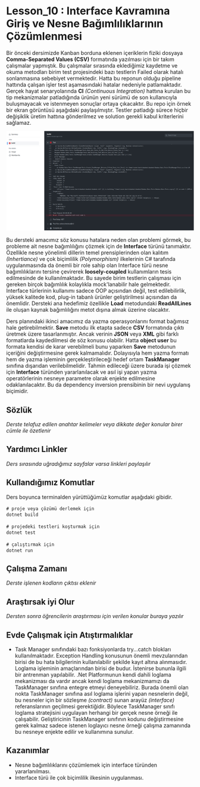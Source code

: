# Lesson_10 : Interface Kavramına Giriş ve Nesne Bağımlılıklarının Çözümlenmesi

Bir önceki dersimizde Kanban borduna eklenen içeriklerin fiziki dosyaya **Comma-Separated Values (CSV)** formatında yazılması için bir takım çalışmalar yapmıştık. Bu çalışmalar sırasında eklediğimiz kaydetme ve okuma metodları birim test projesindeki bazı testlerin Failed olarak hatalı sonlanmasına sebebiyet vermektedir. Hatta bu reponun olduğu pipeline hattında çalışan işler test aşamasındaki hatalar nedeniyle patlamaktadır. Gerçek hayat senaryolarında **CI** _(Continuous Integration)_ hattına kurulan bu tip mekanizmalar patladığında ürünün yeni sürümü de son kullanıcıyla buluşmayacak ve istenmeyen sonuçlar ortaya çıkacaktır. Bu repo için örnek bir ekran görüntüsü aşağıdaki paylaşılmıştır. Testler patladığı sürece hiçbir değişiklik üretim hattına gönderilmez ve solution gerekli kabul kriterlerini sağlamaz.

![build_failed.png](build_failed.png)


Bu dersteki amacımız söz konusu hatalara neden olan problemi görmek, bu probleme ait nesne bağımlılığını çözmek için de **Interface** türünü tanımaktır. Özellikle nesne yönelimli dillerin temel prensiplerinden olan kalıtım _(Inhertiance)_ ve çok biçimlilik _(Polymorphism)_ ilkelerinin C# tarafında uygulanmasında da önemli bir role sahip olan Interface türü nesne bağımlılıklarını tersine çevirerek **loosely-coupled** kullanımların tesis edilmesinde de kullanılmaktadır. Bu sayede birim testlerin çalışması için gereken birçok bağımlılık kolaylıkla mock'lanabilir hale gelmektedir. Interface türlerinin kullanımı sadece OOP açısından değil, test edilebilirlik, yüksek kalitede kod, plug-in tabanlı ürünler geliştirilmesi açısından da önemlidir. Dersteki ana hedefimiz özellikle **Load** metodundaki **ReadAllLines** ile oluşan kaynak bağımlılığını metot dışına almak üzerine olacaktır.

Ders planındaki ikinci amacımız da yazma operasyonlarını format bağımsız hale getirebilmektir. **Save** metodu ilk etapta sadece **CSV** formatında çıktı üretmek üzere tasarlanmıştır. Ancak verinin **JSON** veya **XML** gibi farklı formatlarda kaydedilmesi de söz konusu olabilir. Hatta **object user** bu formata kendisi de karar verebilmeli bunu yaparken **Save** metodunun içeriğini değiştirmesine gerek kalmamalıdır. Dolayısıyla hem yazma formatı hem de yazma işleminin gerçekleştirileceği hedef ortam **TaskManager** sınıfına dışarıdan verilebilmelidir. Tahmin edileceği üzere burada işi çözmek için **Interface** türünden yararlanılacak ve asıl işi yapan yazma operatörlerinin nesneye parametre olarak enjekte edilmesine odaklanılacaktır. Bu da dependency inversion prensibinin bir nevi uygulanış biçimidir.

## Sözlük

_Derste telafuz edilen anahtar kelimeler veya dikkate değer konular birer cümle ile özetlenir_

## Yardımcı Linkler

_Ders sırasında uğradığımız sayfalar varsa linkleri paylaşılır_

## Kullandığımız Komutlar

Ders boyunca terminalden yürüttüğümüz komutlar aşağıdaki gibidir.

```shell
# proje veya çözümü derlemek için
dotnet build

# projedeki testleri koşturmak için
dotnet test

# çalıştırmak için
dotnet run
```

## Çalışma Zamanı

_Derste işlenen kodların çıktısı eklenir_

## Araştırsak iyi Olur

_Dersten sonra öğrencilerin araştırması için verilen konular buraya yazılır_

## Evde Çalışmak için Atıştırmalıklar

- Task Manager sınıfındaki bazı fonksiyonlarda try...catch blokları kullanılmaktadır. Exception Handling konusunun önemli mevzularından birisi de bu hata bilgilerinin kullanılabilir şekilde kayıt altına alınmasıdır. Loglama işleminin amaçlarından birisi de budur. İstenirse bununla ilgili bir antrenman yapılabilir. .Net Platformunun kendi dahili loglama mekanizması da vardır ancak kendi loglama mekanizmamızı da TaskManager sınıfına entegre etmeyi deneyebiliriz. Burada önemli olan nokta TaskManager sınıfına asıl loglama işlerini yapan nesnelerin değil, bu nesneler için bir sözleşme _(contract)_ sunan arayüz _(interface)_ referanslarının geçilmesi gerektiğidir. Böylece TaskManager sınıfı loglama stratejisini uygulayan herhangi bir gerçek nesne örneği ile çalışabilir. Geliştiricinin TaskManager sınıfının kodunu değiştirmesine gerek kalmaz sadece istenen loglayıcı nesne örneği çalışma zamanında bu nesneye enjekte edilir ve kullanımına sunulur.

## Kazanımlar

- Nesne bağımlılıklarını çözümlemek için interface türünden yararlanılması.
- Interface türü ile çok biçimlilik ilkesinin uygulanması.
  